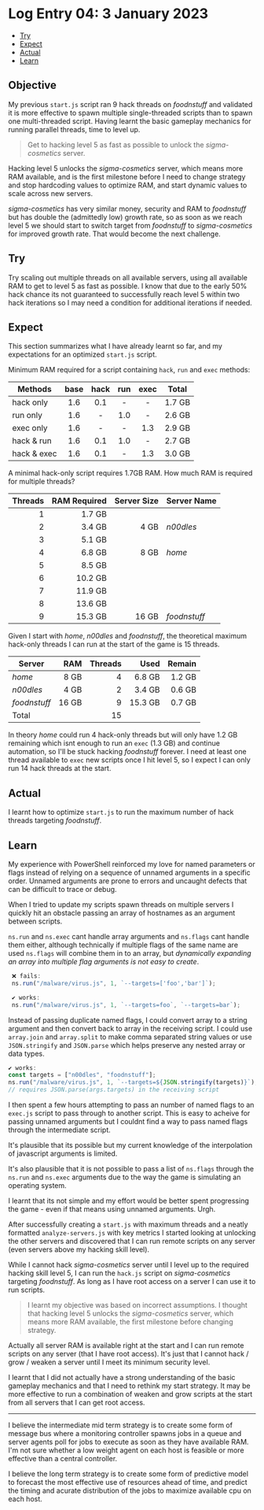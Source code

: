# Log Entry 04: 3 January 2023

- [Try](#try)
- [Expect](#expect)
- [Actual](#actual)
- [Learn](#learn)

## Objective

My previous `start.js` script ran 9 hack threads on _foodnstuff_ and validated it is more effective to spawn multiple single-threaded scripts than to spawn one multi-threaded script. Having learnt the basic gameplay mechanics for running parallel threads, time to level up.

> Get to hacking level 5 as fast as possible to unlock the _sigma-cosmetics_ server.

Hacking level 5 unlocks the _sigma-cosmetics_ server, which means more RAM available, and is the first milestone before I need to change strategy and stop hardcoding values to optimize RAM, and start dynamic values to scale across new servers.

_sigma-cosmetics_ has very similar money, security and RAM to _foodnstuff_ but has double the (admittedly low) growth rate, so as soon as we reach level 5 we should start to switch target from _foodnstuff_ to _sigma-cosmetics_ for improved growth rate. That would become the next challenge.

## Try

Try scaling out multiple threads on all available servers, using all available RAM to get to level 5 as fast as possible. I know that due to the early 50% hack chance its not guaranteed to successfully reach level 5 within two hack iterations so I may need a condition for additional iterations if needed.

## Expect

This section summarizes what I have already learnt so far, and my expectations for an optimized `start.js` script.

Minimum RAM required for a script containing `hack`, `run` and `exec` methods:

| Methods     | base | hack | run  | exec | Total  |
|-------------|:----:|:----:|:----:|:----:|:------:|
| hack only   | 1.6  | 0.1  |   -  |   -  | 1.7 GB |
| run only    | 1.6  |   -  | 1.0  |   -  | 2.6 GB |
| exec only   | 1.6  |   -  |   -  | 1.3  | 2.9 GB |
| hack & run  | 1.6  | 0.1  | 1.0  |   -  | 2.7 GB |
| hack & exec | 1.6  | 0.1  |   -  | 1.3  | 3.0 GB |

A minimal hack-only script requires 1.7GB RAM. How much RAM is required for multiple threads?

|  Threads | RAM Required | Server Size | Server Name |
|---:|-----:|------------:|-----|
|  1 |  1.7 GB |             |
|  2 |  3.4 GB |        4 GB | _n00dles_ |
|  3 |  5.1 GB |             |
|  4 |  6.8 GB |        8 GB | _home_ |
|  5 |  8.5 GB |             |
|  6 | 10.2 GB |             |
|  7 | 11.9 GB |             |
|  8 | 13.6 GB |             |
|  9 | 15.3 GB |       16 GB | _foodnstuff_ |

Given I start with _home_, _n00dles_ and _foodnstuff_, the theoretical maximum hack-only threads I can run at the start of the game is 15 threads. 

| Server       | RAM   | Threads | Used    | Remain |
|--------------|------:|--------:|--------:|-------:|
| _home_       |  8 GB |       4 | 6.8 GB  | 1.2 GB |
| _n00dles_    |  4 GB |       2 | 3.4 GB  | 0.6 GB |
| _foodnstuff_ | 16 GB |       9 | 15.3 GB | 0.7 GB |
| Total        |       |      15 |

 In theory _home_ could run 4 hack-only threads but will only have 1.2 GB remaining which isnt enough to run an `exec` (1.3 GB) and continue automation, so I'll be stuck hacking _foodnstuff_ forever. I need at least one thread available to `exec` new scripts once I hit level 5, so I expect I can only run 14 hack threads at the start.

## Actual

I learnt how to optimize `start.js` to run the maximum number of hack threads targeting _foodnstuff_.

## Learn

My experience with PowerShell reinforced my love for named parameters or flags instead of relying on a sequence of unnamed arguments in a specific order. Unnamed arguments are prone to errors and uncaught defects that can be difficult to trace or debug.

When I tried to update my scripts spawn threads on multiple servers I quickly hit an obstacle passing an array of hostnames as an argument between scripts.

`ns.run` and `ns.exec` cant handle array arguments and `ns.flags` cant handle them either, although technically if multiple flags of the same name are used `ns.flags` will combine them in to an array, but _dynamically expanding an array into multiple flag arguments is not easy to create_.

``` javascript
 ❌ fails: 
 ns.run("/malware/virus.js", 1, `--targets=['foo','bar']`);

 ✔️ works: 
 ns.run("/malware/virus.js", 1, `--targets=foo`, `--targets=bar`);
```

Instead of passing duplicate named flags, I could convert array to a string argument and then convert back to array in the receiving script. I could use `array.join` and `array.split` to make comma separated string values or use `JSON.stringify` and `JSON.parse` which helps preserve any nested array or data types.

``` javascript
✔️ works: 
const targets = ["n00dles", "foodnstuff"];
ns.run("/malware/virus.js", 1, `--targets=${JSON.stringify(targets)}`);
// requires JSON.parse(args.targets) in the receiving script
```

I then spent a few hours attempting to pass an number of named flags to an `exec.js` script to pass through to another script. This is easy to acheive for passing unnamed arguments but I couldnt find a way to pass named flags through the intermediate script.

It's plausible that its possible but my current knowledge of the interpolation of javascript arguments is limited.

It's also plausible that it is not possible to pass a list of `ns.flags` through the `ns.run` and `ns.exec` arguments due to the way the game is simulating an operating system.

I learnt that its not simple and my effort would be better spent progressing the game - even if that means using unnamed arguments. Urgh.

After successfully creating a `start.js` with maximum threads and a neatly formatted  `analyze-servers.js` with key metrics I started looking at unlocking the other servers and discovered that I can run remote scripts on any server (even servers above my hacking skill level).

While I cannot hack _sigma-cosmetics_ server until I level up to the required hacking skill level 5, I can run the `hack.js` script on _sigma-cosmetics_ targeting _foodnstuff_.  As long as I have root access on a server I can use it to run scripts.

> I learnt my objective was based on incorrect assumptions. I thought that hacking level 5 unlocks the _sigma-cosmetics_ server, which means more RAM available, the first milestone before changing strategy.

Actually all server RAM is available right at the start and I can run remote scripts on any server (that I have root access). It's just that I cannot hack / grow / weaken a server until I meet its minimum security level.

I learnt that I did not actually have a strong understanding of the basic gameplay mechanics and that I need to rethink my start strategy. It may be more effective to run a combination of weaken and grow scripts at the start from all servers that I can get root access.

---

I believe the intermediate mid term strategy is to create some form of message bus where a monitoring controller spawns jobs in a queue and server agents poll for jobs to execute as soon as they have available RAM. I'm not sure whether a low weight agent on each host is feasible or more effective than a central controller.

I believe the long term strategy is to create some form of predictive model to forecast the most effective use of resources ahead of time, and predict the timing and acurate distribution of the jobs to maximize available cpu on each host.